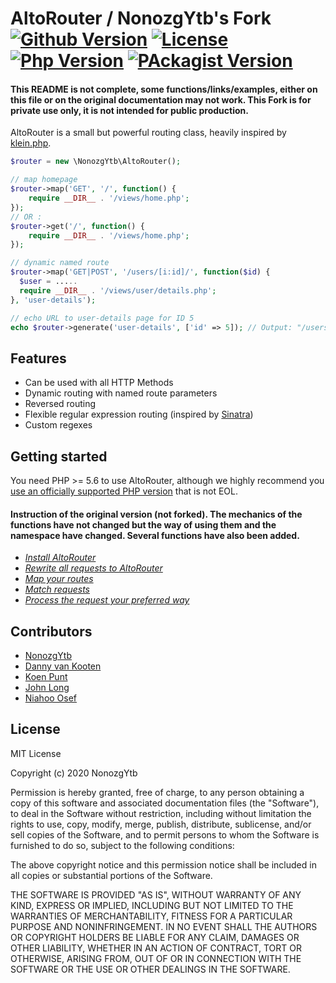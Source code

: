 # AltoRouter / NonozgYtb's Fork  [![Github Version](https://img.shields.io/github/v/release/nonozgytb/altorouter.svg)](https://github.com/NonozgYtb/AltoRouter/releases) [![License](https://img.shields.io/github/license/nonozgytb/altorouter.svg)](https://github.com/NonozgYtb/AltoRouter/blob/master/LICENSE.md) [![Php Version](https://img.shields.io/packagist/php-v/nonozgytb/altorouter.svg)](https://packagist.org/packages/nonozgytb/altorouter) [![PAckagist Version](https://img.shields.io/packagist/v/nonozgytb/altorouter.svg)](https://packagist.org/packages/nonozgytb/altorouter)

#### **This README is not complete, some functions/links/examples, either on this file or on the original documentation may not work. This Fork is for private use only, it is not intended for public production.**

AltoRouter is a small but powerful routing class, heavily inspired by [klein.php](https://github.com/chriso/klein.php/).
```php
$router = new \NonozgYtb\AltoRouter();

// map homepage
$router->map('GET', '/', function() {
    require __DIR__ . '/views/home.php';
});
// OR : 
$router->get('/', function() {
    require __DIR__ . '/views/home.php';
});

// dynamic named route
$router->map('GET|POST', '/users/[i:id]/', function($id) {
  $user = .....
  require __DIR__ . '/views/user/details.php';
}, 'user-details');

// echo URL to user-details page for ID 5
echo $router->generate('user-details', ['id' => 5]); // Output: "/users/5"
```

## Features

* Can be used with all HTTP Methods
* Dynamic routing with named route parameters
* Reversed routing
* Flexible regular expression routing (inspired by [Sinatra](http://www.sinatrarb.com/))
* Custom regexes

## Getting started

You need PHP >= 5.6 to use AltoRouter, although we highly recommend you [use an officially supported PHP version](https://secure.php.net/supported-versions.php) that is not EOL.

#### Instruction of the original version (not forked). The mechanics of the functions have not changed but the way of using them and the namespace have changed. Several functions have also been added.

- [*Install AltoRouter*](http://altorouter.com/usage/install.html)
- [*Rewrite all requests to AltoRouter*](http://altorouter.com/usage/rewrite-requests.html)
- [*Map your routes*](http://altorouter.com/usage/mapping-routes.html)
- [*Match requests*](http://altorouter.com/usage/matching-requests.html)
- [*Process the request your preferred way*](http://altorouter.com/usage/processing-requests.html)

## Contributors
- [NonozgYtb](https://github.com/nonozgytb)
- [Danny van Kooten](https://github.com/dannyvankooten)
- [Koen Punt](https://github.com/koenpunt)
- [John Long](https://github.com/adduc)
- [Niahoo Osef](https://github.com/niahoo)

## License

MIT License

Copyright (c) 2020 NonozgYtb

Permission is hereby granted, free of charge, to any person obtaining a copy of this software and associated documentation files (the "Software"), to deal in the Software without restriction, including without limitation the rights to use, copy, modify, merge, publish, distribute, sublicense, and/or sell copies of the Software, and to permit persons to whom the Software is furnished to do so, subject to the following conditions:

The above copyright notice and this permission notice shall be included in all copies or substantial portions of the Software.

THE SOFTWARE IS PROVIDED "AS IS", WITHOUT WARRANTY OF ANY KIND, EXPRESS OR IMPLIED, INCLUDING BUT NOT LIMITED TO THE WARRANTIES OF MERCHANTABILITY, FITNESS FOR A PARTICULAR PURPOSE AND NONINFRINGEMENT. IN NO EVENT SHALL THE AUTHORS OR COPYRIGHT HOLDERS BE LIABLE FOR ANY CLAIM, DAMAGES OR OTHER LIABILITY, WHETHER IN AN ACTION OF CONTRACT, TORT OR OTHERWISE, ARISING FROM, OUT OF OR IN CONNECTION WITH THE SOFTWARE OR THE USE OR OTHER DEALINGS IN THE SOFTWARE.
